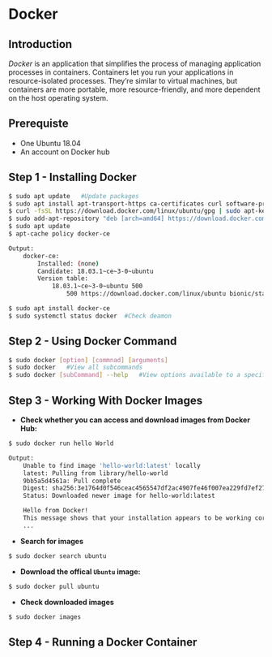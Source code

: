 # Docker 

## Introduction

*Docker* is an application that simplifies the process of managing application processes in containers. Containers let you run your applications in resource-isolated processes. They’re similar to virtual machines, but containers are more portable, more resource-friendly, and more dependent on the host operating system.

## Prerequiste

- One Ubuntu 18.04
- An account on Docker hub

## Step 1 - Installing Docker

```sh
$ sudo apt update 	#Update packages
$ sudo apt install apt-transport-https ca-certificates curl software-properties-common
$ curl -fsSL https://download.docker.com/linux/ubuntu/gpg | sudo apt-key add -
$ sudo add-apt-repository "deb [arch=amd64] https://download.docker.com/linux/ubuntu bionic stable"
$ sudo apt update
$ apt-cache policy docker-ce

Output:
	docker-ce:
 		Installed: (none)
  		Candidate: 18.03.1~ce~3-0~ubuntu
  		Version table:
     		18.03.1~ce~3-0~ubuntu 500
        		500 https://download.docker.com/linux/ubuntu bionic/stable amd64 Packages

$ sudo apt install docker-ce
$ sudo systemctl status docker 	#Check deamon 

```

## Step 2 - Using Docker Command 

```sh
$ sudo docker [option] [commnad] [arguments]
$ sudo docker 	#View all subcommands
$ sudo docker [subCommand] --help 	#View options available to a specific command
```

## Step 3 - Working With Docker Images

- **Check whether you can access and download images from Docker Hub:**

```sh
$ sudo docker run hello World

Output:
	Unable to find image 'hello-world:latest' locally
	latest: Pulling from library/hello-world
	9bb5a5d4561a: Pull complete
	Digest: sha256:3e1764d0f546ceac4565547df2ac4907fe46f007ea229fd7ef2718514bcec35d
	Status: Downloaded newer image for hello-world:latest

	Hello from Docker!
	This message shows that your installation appears to be working correctly.
	...
```
- **Search for images**

```sh
$ sudo docker search ubuntu
```

- **Download the offical `Ubuntu` image:**

```sh
$ sudo docker pull ubuntu 
```

- **Check downloaded images**

```sh
$ sudo docker images 
```

## Step 4 - Running a Docker Container